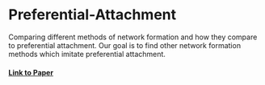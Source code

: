 # Preferential-Attachment
Comparing different methods of network formation and how they compare to preferential attachment. Our goal is to find other network formation methods which imitate preferential attachment.

#### [Link to Paper](https://docs.google.com/document/d/1Z0bVyxpgeK3L42TU1iFvXibSyLvEb8Kc3y-BfuR2yac/edit?usp=sharing)
